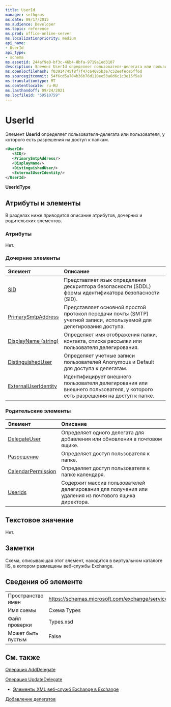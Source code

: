 ```yaml
---
title: UserId
manager: sethgros
ms.date: 09/17/2015
ms.audience: Developer
ms.topic: reference
ms.prod: office-online-server
ms.localizationpriority: medium
api_name:
- UserId
api_type:
- schema
ms.assetid: 244af9e0-bf3c-46b4-8bfa-9719a1ed3107
description: Элемент UserId определяет пользователя-делегата или пользователя, у которого есть разрешения на доступ к папкам.
ms.openlocfilehash: f03914745f8f7f47c64685b3e7c52eefece5ff6d
ms.sourcegitcommit: 54f6cd5a704b36b76d110ee53a6d6c1c3e15f5a9
ms.translationtype: MT
ms.contentlocale: ru-RU
ms.lasthandoff: 09/24/2021
ms.locfileid: "59510759"
---
```

# <a name="userid"></a>UserId

Элемент **UserId** определяет пользователя-делегата или пользователя, у которого есть разрешения на доступ к папкам. 
  
```xml
<UserId>
   <SID/>
   <PrimarySmtpAddress/>
   <DisplayName/>
   <DistinguishedUser/>
   <ExternalUserIdentity/>
</UserId>
```

 **UserIdType**
## <a name="attributes-and-elements"></a>Атрибуты и элементы

В разделах ниже приводится описание атрибутов, дочерних и родительских элементов.
  
### <a name="attributes"></a>Атрибуты

Нет.
  
### <a name="child-elements"></a>Дочерние элементы

|**Элемент**|**Описание**|
|:-----|:-----|
|[SID](sid.md) <br/> |Представляет язык определения дескриптора безопасности (SDDL) формы идентификатора безопасности (SID).  <br/> |
|[PrimarySmtpAddress](primarysmtpaddress.md) <br/> |Представляет основной простой протокол передачи почты (SMTP) учетной записи, используемой для делегирования доступа.  <br/> |
|[DisplayName (string)](displayname-string.md) <br/> |Определяет имя отображения папки, контакта, списка рассылки или пользователя делегирования.  <br/> |
|[DistinguishedUser](distinguisheduser.md) <br/> |Определяет учетные записи пользователей Anonymous и Default для доступа к делегатам.  <br/> |
|[ExternalUserIdentity](externaluseridentity.md) <br/> |Идентифицирует внешнего пользователя делегирования или внешнего пользователя, у которого есть разрешения на доступ к папке.  <br/> |
   
### <a name="parent-elements"></a>Родительские элементы

|**Элемент**|**Описание**|
|:-----|:-----|
|[DelegateUser](delegateuser.md) <br/> |Определяет одного делегата для добавления или обновления в почтовом ящике.  <br/> |
|[Разрешение](permission.md) <br/> |Определяет доступ пользователя к папке.  <br/> |
|[CalendarPermission](calendarpermission.md) <br/> |Определяет доступ пользователя к папке календаря.  <br/> |
|[UserIds](userids.md) <br/> |Содержит массив пользователей делегирования для получения или удаления из почтового ящика директора.  <br/> |
   
## <a name="text-value"></a>Текстовое значение

Нет.
  
## <a name="remarks"></a>Заметки

Схема, описывающая этот элемент, находится в виртуальном каталоге IIS, в котором размещены веб-службы Exchange.
  
## <a name="element-information"></a>Сведения об элементе

|||
|:-----|:-----|
|Пространство имен  <br/> |https://schemas.microsoft.com/exchange/services/2006/types  <br/> |
|Имя схемы  <br/> |Схема Types  <br/> |
|Файл проверки  <br/> |Types.xsd  <br/> |
|Может быть пустым  <br/> |False  <br/> |
   
## <a name="see-also"></a>См. также



[Операция AddDelegate](adddelegate-operation.md)
  
[Операция UpdateDelegate](updatedelegate-operation.md)


- [Элементы XML веб-служб Exchange в Exchange](ews-xml-elements-in-exchange.md)


[Добавление делегатов](https://msdn.microsoft.com/library/3a744150-66a3-4a13-9433-793603ba5038%28Office.15%29.aspx)

